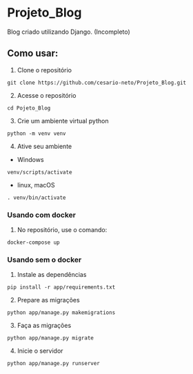 # Projeto_Blog

Blog criado utilizando Django. (Incompleto)

## Como usar:
1. Clone o repositório
```
git clone https://github.com/cesario-neto/Projeto_Blog.git
```
2. Acesse o repositório
```
cd Pojeto_Blog
```
3. Crie um ambiente virtual python
```
python -m venv venv
```
4. Ative seu ambiente
- Windows
```
venv/scripts/activate
```
- linux, macOS
```
. venv/bin/activate
```

### Usando com docker
1. No repositório, use o comando:
```
docker-compose up
```

### Usando sem o docker
1. Instale as dependências
```
pip install -r app/requirements.txt
```
2. Prepare as migrações
```
python app/manage.py makemigrations
```
3. Faça as migrações
```
python app/manage.py migrate
```
4. Inicie o servidor
```
python app/manage.py runserver
```
